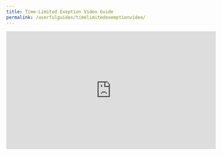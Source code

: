 ```yaml
---
title: Time-Limited Exeption Video Guide
permalink: /userfulguides/timelimitedexemptionvideo/
---
```


<iframe width="560" height="315" src="https://www.youtube.com/embed/ZcqWSGy6l94" frameborder="0" allow="accelerometer; autoplay; encrypted-media; gyroscope; picture-in-picture" allowfullscreen></iframe>